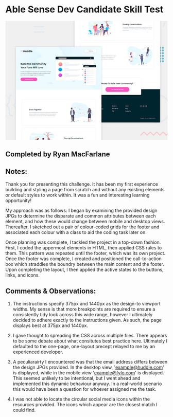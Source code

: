 # Able Sense Dev Candidate Skill Test

![Design preview for the Huddle landing page with alternating feature blocks coding challenge](./design/desktop-preview.jpg)

## Completed by Ryan MacFarlane

## Notes:

Thank you for presenting this challenge. It has been my first experience building and styling a page from scratch and without any existing elements or default styles to work within. It was a fun and interesting learning opportunity!

My approach was as follows: I began by examining the provided design JPGs to determine the disparate and common attributes between each element, and how these would change between mobile and desktop views. Thereafter, I sketched out a pair of colour-coded grids for the footer and associated each colour with a class to aid the coding task later on.

Once planning was complete, I tackled the project in a top-down fashion. First, I coded the uppermost elements in HTML, then applied CSS rules to them. This pattern was repeated until the footer, which was its own project. Once the footer was complete, I created and positioned the call-to-action box which straddles the boundry between the main content and the footer. Upon completing the layout, I then applied the active states to the buttons, links, and icons.

## Comments & Observations:

1. The instructions specify 375px and 1440px as the design-to viewport widths. My sense is that more breakpoints are required to ensure a consistently tidy look across this wide range, however I ultimately decided to adhere exactly to the instructions given. As such, the page displays best at 375px and 1440px.

2. I gave thought to spreading the CSS across multiple files. There appears to be some debate about what consitutes best practice here. Ultimately I defaulted to the one-page, one-layout precept relayed to me by an experienced developer.

3. A peculiarairty I encountered was that the email address differs between the design JPGs provided. In the desktop view, 'example@huddle.com' is displayed, while in the mobile view 'example@fylo.com' is displayed. This seemed unlikely to be intentional, but I went ahead and implemented this dynamic behaviour anyway. In a real-world scenario this would have been a question for whoever assigned me the task.

4. I was not able to locate the circular social media icons within the resources provided. The icons which appear are the closest match I could find.